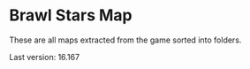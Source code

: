 # Brawl Stars Map
These are all maps extracted from the game sorted into folders. 

Last version: 16.167